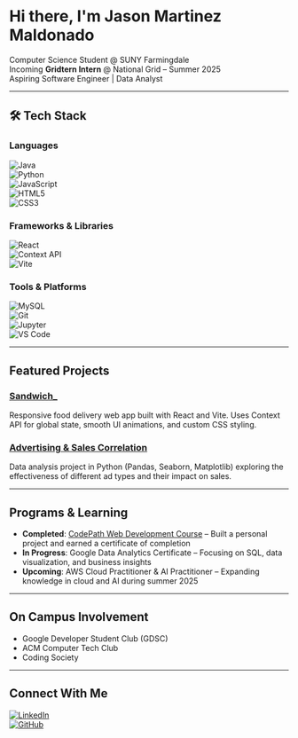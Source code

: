 # Hi there, I'm Jason Martinez Maldonado

Computer Science Student @ SUNY Farmingdale  
Incoming **Gridtern Intern** @ National Grid – Summer 2025  
Aspiring Software Engineer | Data Analyst 

---

## 🛠 Tech Stack

### Languages  
![Java](https://img.shields.io/badge/Java-%23ED8B00.svg?style=for-the-badge&logo=openjdk&logoColor=white)  
![Python](https://img.shields.io/badge/Python-%2314354C.svg?style=for-the-badge&logo=python&logoColor=white)  
![JavaScript](https://img.shields.io/badge/JavaScript-%23F7DF1E.svg?style=for-the-badge&logo=javascript&logoColor=black)  
![HTML5](https://img.shields.io/badge/HTML5-%23E34F26.svg?style=for-the-badge&logo=html5&logoColor=white)  
![CSS3](https://img.shields.io/badge/CSS3-%231572B6.svg?style=for-the-badge&logo=css3&logoColor=white)

### Frameworks & Libraries  
![React](https://img.shields.io/badge/React-%2361DAFB.svg?style=for-the-badge&logo=react&logoColor=black)  
![Context API](https://img.shields.io/badge/Context_API-%2361DAFB.svg?style=for-the-badge&logo=react&logoColor=black)  
![Vite](https://img.shields.io/badge/Vite-%23646CFF.svg?style=for-the-badge&logo=vite&logoColor=white)

### Tools & Platforms  
![MySQL](https://img.shields.io/badge/MySQL-%2300f.svg?style=for-the-badge&logo=mysql&logoColor=white)  
![Git](https://img.shields.io/badge/Git-%23F05033.svg?style=for-the-badge&logo=git&logoColor=white)  
![Jupyter](https://img.shields.io/badge/Jupyter-%23F37626.svg?style=for-the-badge&logo=jupyter&logoColor=white)  
![VS Code](https://img.shields.io/badge/VSCode-%23007ACC.svg?style=for-the-badge&logo=visual-studio-code&logoColor=white)

---

## Featured Projects

### [Sandwich_](https://github.com/jason-m35/sandwich_)  
Responsive food delivery web app built with React and Vite. Uses Context API for global state, smooth UI animations, and custom CSS styling.

### [Advertising & Sales Correlation](https://github.com/jason-m35/Advertising-Correlation)  
Data analysis project in Python (Pandas, Seaborn, Matplotlib) exploring the effectiveness of different ad types and their impact on sales.

---

## Programs & Learning

-  **Completed**: [CodePath Web Development Course](https://www.codepath.org) – Built a personal project and earned a certificate of completion  
-  **In Progress**: Google Data Analytics Certificate – Focusing on SQL, data visualization, and business insights  
-  **Upcoming**: AWS Cloud Practitioner & AI Practitioner – Expanding knowledge in cloud and AI during summer 2025  

---

## On Campus Involvement

- Google Developer Student Club (GDSC)  
- ACM Computer Tech Club  
- Coding Society  

---

## Connect With Me

[![LinkedIn](https://img.shields.io/badge/LinkedIn-%230077B5.svg?style=for-the-badge&logo=linkedin&logoColor=white)](https://www.linkedin.com/in/jason-martinez-maldonado)  
[![GitHub](https://img.shields.io/badge/GitHub-%23121011.svg?style=for-the-badge&logo=github&logoColor=white)](https://github.com/jason-m35)

